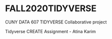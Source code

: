 # FALL2020TIDYVERSE
CUNY DATA 607 TIDYVERSE Collaborative project

Tidyverse CREATE Assignment - Atina Karim
